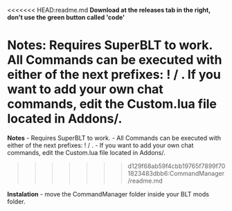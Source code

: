 <<<<<<< HEAD:readme.md
__Download at the releases tab in the right, don't use the green button called 'code'__

Notes:
	Requires SuperBLT to work.
	All Commands can be executed with either of the next prefixes: ! / .
	If you want to  add your own chat commands, edit the Custom.lua file located in Addons/.
=======
__Notes__
	- Requires SuperBLT to work.
	- All Commands can be executed with either of the next prefixes: ! / .
	- If you want to  add your own chat commands, edit the Custom.lua file located in Addons/.
>>>>>>> d129f68ab59f4cbb19765f7899f701823483dbb6:CommandManager/readme.md


__Instalation__
	- move the CommandManager folder inside your BLT mods folder.
